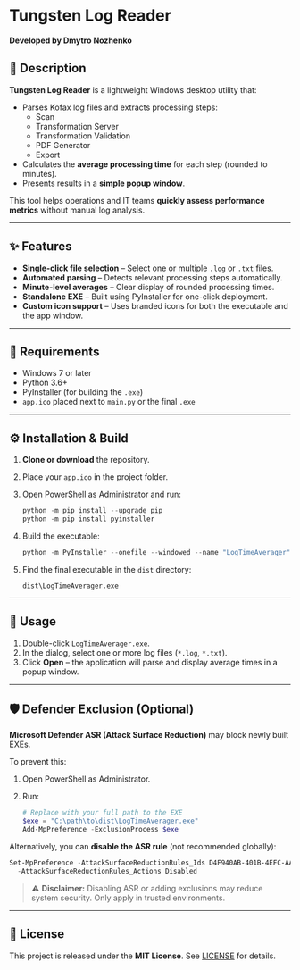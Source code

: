 # Tungsten Log Reader

**Developed by Dmytro Nozhenko**

## 📄 Description

**Tungsten Log Reader** is a lightweight Windows desktop utility that:

- Parses Kofax log files and extracts processing steps:
  - Scan
  - Transformation Server
  - Transformation Validation
  - PDF Generator
  - Export
- Calculates the **average processing time** for each step (rounded to minutes).
- Presents results in a **simple popup window**.

This tool helps operations and IT teams **quickly assess performance metrics** without manual log analysis.

---

## ✨ Features

- **Single-click file selection** – Select one or multiple `.log` or `.txt` files.
- **Automated parsing** – Detects relevant processing steps automatically.
- **Minute-level averages** – Clear display of rounded processing times.
- **Standalone EXE** – Built using PyInstaller for one-click deployment.
- **Custom icon support** – Uses branded icons for both the executable and the app window.

---

## 🧰 Requirements

- Windows 7 or later
- Python 3.6+
- PyInstaller (for building the `.exe`)
- `app.ico` placed next to `main.py` or the final `.exe`

---

## ⚙️ Installation & Build

1. **Clone or download** the repository.
2. Place your `app.ico` in the project folder.
3. Open PowerShell as Administrator and run:

   ```powershell
   python -m pip install --upgrade pip
   python -m pip install pyinstaller
   ```

4. Build the executable:

   ```powershell
   python -m PyInstaller --onefile --windowed --name "LogTimeAverager" --icon "app.ico" main.py
   ```

5. Find the final executable in the `dist` directory:
   ```
   dist\LogTimeAverager.exe
   ```

---

## 🚀 Usage

1. Double-click `LogTimeAverager.exe`.
2. In the dialog, select one or more log files (`*.log`, `*.txt`).
3. Click **Open** – the application will parse and display average times in a popup window.

---

## 🛡 Defender Exclusion (Optional)

**Microsoft Defender ASR (Attack Surface Reduction)** may block newly built EXEs.

To prevent this:

1. Open PowerShell as Administrator.
2. Run:

   ```powershell
   # Replace with your full path to the EXE
   $exe = "C:\path\to\dist\LogTimeAverager.exe"
   Add-MpPreference -ExclusionProcess $exe
   ```

Alternatively, you can **disable the ASR rule** (not recommended globally):

```powershell
Set-MpPreference -AttackSurfaceReductionRules_Ids D4F940AB-401B-4EFC-AADC-AD5F3C50688A `
  -AttackSurfaceReductionRules_Actions Disabled
```

> ⚠️ **Disclaimer:** Disabling ASR or adding exclusions may reduce system security. Only apply in trusted environments.

---

## 📜 License

This project is released under the **MIT License**. See [LICENSE](LICENSE) for details.

